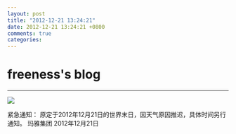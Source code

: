 ```yaml
---
layout: post
title: "2012-12-21 13:24:21"
date: 2012-12-21 13:24:21 +0800
comments: true
categories: 
---
```


# freeness's blog

----------

![](http://okqmqrbgo.bkt.clouddn.com/201212211324211.jpg)

>
紧急通知：     原定于2012年12月21日的世界末日，因天气原因推迟，具体时间另行通知。     玛雅集团     2012年12月21日
